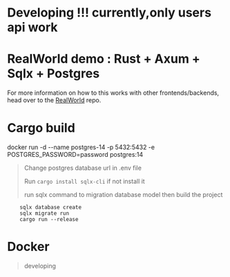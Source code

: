 # Developing !!! currently,only users api work
# RealWorld demo : Rust + Axum + Sqlx + Postgres

For more information on how to this works with other frontends/backends, head over to the [RealWorld](https://github.com/gothinkster/realworld) repo.


# Cargo build
docker run -d --name postgres-14 -p 5432:5432 -e POSTGRES_PASSWORD=password postgres:14
> Change postgres database url in .env file 
>
> Run `cargo install sqlx-cli` if not install it
>
> run sqlx command to migration database model then build the project
```shell
    sqlx database create 
    sqlx migrate run
    cargo run --release
```



# Docker

> developing

